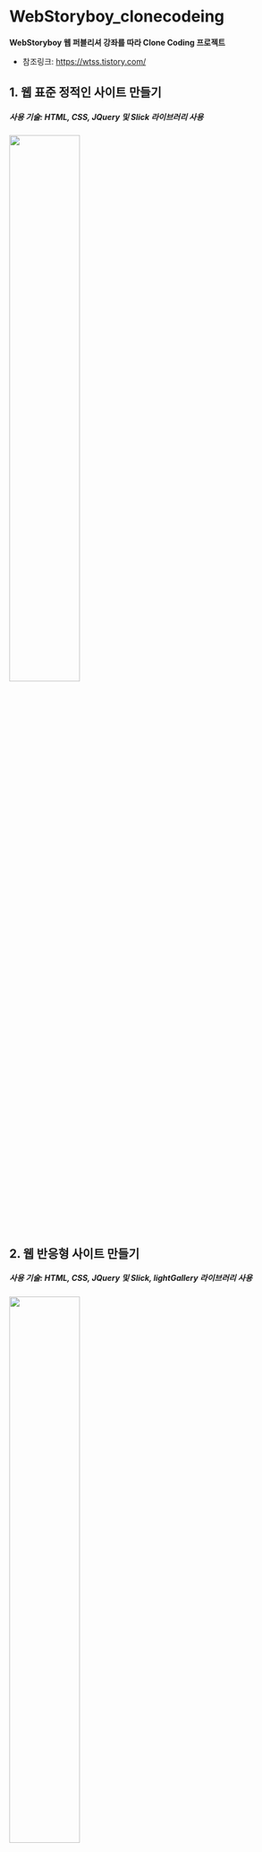 # WebStoryboy_clonecodeing

**WebStoryboy 웹 퍼블리셔 강좌를 따라 Clone Coding 프로젝트**
* 참조링크: <https://wtss.tistory.com/>

## 1. 웹 표준 정적인 사이트 만들기
##### 사용 기술: HTML, CSS, JQuery 및 Slick 라이브러리 사용
<img src="https://user-images.githubusercontent.com/14924689/103146972-af323580-4793-11eb-8a09-e49e89af563f.png" width=50%></img>

## 2. 웹 반응형 사이트 만들기
##### 사용 기술: HTML, CSS, JQuery 및 Slick, lightGallery  라이브러리 사용
<img src="https://user-images.githubusercontent.com/14924689/103146973-b0fbf900-4793-11eb-8751-27efefa63684.png" width=50%></img>

## 3. 메가박스 사이트 만들기
##### 사용 기술: HTML, CSS, JQuery      


* * *

   
* 1번 사이트 링크: <http://vkdlxj3562.dothome.co.kr/Web/index.html>
* 2번 사이트 링크: <http://vkdlxj3562.dothome.co.kr/responsive/html5/index.html>
